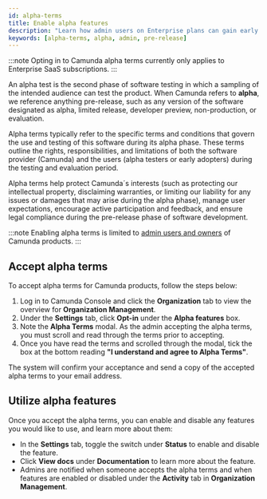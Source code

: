 ```yaml
---
id: alpha-terms
title: Enable alpha features
description: "Learn how admin users on Enterprise plans can gain early access to alpha features in Console and Modeler. "
keywords: [alpha-terms, alpha, admin, pre-release]
---
```


:::note
Opting in to Camunda alpha terms currently only applies to Enterprise SaaS subscriptions.
:::

An alpha test is the second phase of software testing in which a sampling of the intended audience can test the product. When Camunda refers to **alpha**, we reference anything pre-release, such as any version of the software designated as alpha, limited release, developer preview, non-production, or evaluation.

Alpha terms typically refer to the specific terms and conditions that govern the use and testing of this software during its alpha phase. These terms outline the rights, responsibilities, and limitations of both the software provider (Camunda) and the users (alpha testers or early adopters) during the testing and evaluation period.

Alpha terms help protect Camunda´s interests (such as protecting our intellectual property, disclaiming warranties, or limiting our liability for any issues or damages that may arise during the alpha phase), manage user expectations, encourage active participation and feedback, and ensure legal compliance during the pre-release phase of software development.

:::note
Enabling alpha terms is limited to [admin users and owners](/docs/components/console/manage-organization/manage-users.md) of Camunda products.
:::

## Accept alpha terms

To accept alpha terms for Camunda products, follow the steps below:

1. Log in to Camunda Console and click the **Organization** tab to view the overview for **Organization Management**.
2. Under the **Settings** tab, click **Opt-in** under the **Alpha features** box.
3. Note the **Alpha Terms** modal. As the admin accepting the alpha terms, you must scroll and read through the terms prior to accepting.
4. Once you have read the terms and scrolled through the modal, tick the box at the bottom reading **"I understand and agree to Alpha Terms"**.

The system will confirm your acceptance and send a copy of the accepted alpha terms to your email address.

## Utilize alpha features

Once you accept the alpha terms, you can enable and disable any features you would like to use, and learn more about them:

- In the **Settings** tab, toggle the switch under **Status** to enable and disable the feature.
- Click **View docs** under **Documentation** to learn more about the feature.
- Admins are notified when someone accepts the alpha terms and when features are enabled or disabled under the **Activity** tab in **Organization Management**.
